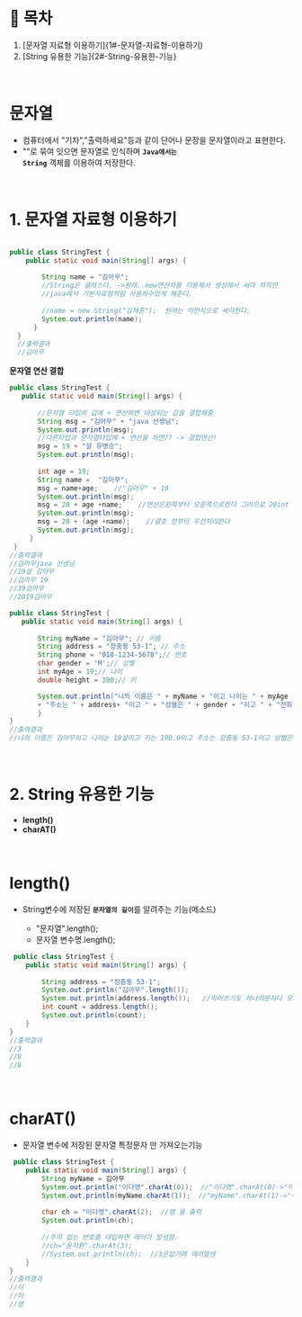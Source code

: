 # 🔖 목차

1. [문자열 자료형 이용하기]{1#-문자열-자료형-이용하기) </br>
2. [String  유용한 기능]{2#-String-유용한-기능} </br>


<br/>

# 문자열
  - 컴퓨터에서 "기차","출력하세요"등과 같이 단어나 문장을 문자열이라고 표현한다.
  - ""로 묶여 잇으면 문자열로 인식하며  <code><strong>Java에서는 String</code></strong> 객체를 이용하여 저장한다.

<br/>

# 1. 문자열 자료형 이용하기

```java

public class StringTest {
	public static void main(String[] args) {
	
		String name = "김아무";    
		//String은 클래스다. ->원래..new연산자를 이용해서 생성해서 써야 하지만
		//java에서 기본자료형처럼 사용하수있게 해준다.
    
		//name = new String("김재훈");  원래는 이런식으로 써야한다.
		System.out.println(name);
      }
  }
  //출력결과
  //김아무
  ```
 
 **문자열 연산 결합**
 ```java
 public class StringTest {
	public static void main(String[] args) {
	
		//문자열 타입의 값에 + 연산하면 대상되는 값을 결합해줌
		String msg = "김아무" + "java 선생님";
		System.out.println(msg);
		//다른타입과 문자열타입에 + 연산을 하면?? -> 결합연산!
		msg = 19 + "살 유병승";
		System.out.println(msg);
		
		int age = 19;
		String name =  "김아무";
		msg = name+age;    //"김아무" + 19
		System.out.println(msg);
		msg = 20 + age +name;    //연산은왼쪽부터 오른쪽으로한다 그러므로 20int age int 인트들이더해지고 문자열이더해진다.
		System.out.println(msg);
		msg = 20 + (age +name);    //괄호 안부터 우선처리한다 
		System.out.println(msg);
      }
  }
 //출력결과
 //김아무java 선생님
 //19살 김아무
 //김아무 19
 //39김아무
 //2019김아무
 ```
 ```java
 public class StringTest {
	public static void main(String[] args) {
	
		String myName = "김아무"; // 이름
		String address = "장충동 53-1"; // 주소
		String phone = "010-1234-5678";// 번호
		char gender = 'M';// 성별
		int myAge = 19;// 나이
		double height = 190;// 키

		System.out.println("나의 이름은 " + myName + "이고 나이는 " + myAge + "살이고 " + "키는 " + height + "이고 "
		+ "주소는 " + address+ "이고 " + "성별은 " + gender + "이고 " + "전화번호는 " + phone + "이다.");
		}
}
//출력결과
//나의 이름은 김아무이고 나이는 19살이고 키는 190.0이고 주소는 장충동 53-1이고 성별은 M이고 전화번호는 010-1234-5678이다.
```
</br>

# 2. String  유용한 기능

- **length()**
- **charAT()**

</br>

# length()
- String변수에 저장된 <code><strong>문자열의 길이</code></strong>를 알려주는 기능(메소드)

	- "문자열".length();
	- 문자열 변수명.length();

```java
 public class StringTest {
	public static void main(String[] args) {
		
		String address = "장충동 53-1";
		System.out.println("김아무".length());
		System.out.println(address.length());   //띄어쓰기도 하나의문자다 모두포함한다.
		int count = address.length();
		System.out.println(count);
	}
}
//출력결과
//3
//8
//8
```
</br>

# charAT()
- 문자열 변수에 저장된 문자열 특정문자 만 가져오는기능

```java
 public class StringTest {
	public static void main(String[] args) {
		String myName = 김아무
		System.out.println("이다영".charAt(0));  //"이다영".charAt(0)->"이"를출력한다.
		System.out.println(myName.charAt(1));  //"myName".charAt(1)->"아"를출력한다.
		
		char ch = "이다영".charAt(2);  //영 을 출력
		System.out.println(ch);
		
		//주의 없는 번호를 대입하면 에러가 발생함.
		//ch="윤지환".charAt(3);
		//System.out.println(ch);  //3은없기에 에러발생
	}
}
//출력결과
//이
//아
//영
```

	
	
	

  
  

